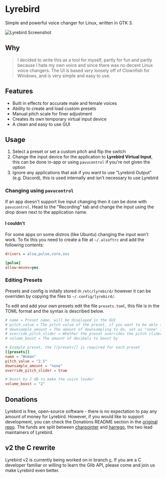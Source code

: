 # Lyrebird

Simple and powerful voice changer for Linux, written in GTK 3.

![Lyrebird Screenshot](https://raw.githubusercontent.com/lyrebird-voice-changer/lyrebird/master/preview.png)

## Why

> I decided to write this as a tool for myself, partly for fun and partly because I hate my own voice and since there was no decent Linux voice changers. The UI is based *very* loosely off of Clownfish for Windows, and is very simple and easy to use.

## Features

  -  Built in effects for accurate male and female voices
  -  Ability to create and load custom presets
  -  Manual pitch scale for finer adjustment
  -  Creates its own temporary virtual input device
  -  A clean and easy to use GUI

## Usage

  1.  Select a preset or set a custom pitch and flip the switch
  2.  Change the input device for the application to **Lyrebird Virtual Input**, this can be done in-app or using `pavucontrol` if you're not given the option
  3.  Ignore any applications that ask if you want to use "Lyrebird Output" (e.g. Discord), this is used internally and isn't necessary to use Lyrebird

### Changing using `pavucontrol`

If an app doesn't support live input changing then it can be done with `pavucontrol`. Head to the "Recording" tab and change the input using the drop down next to the application name.

#### I couldn't

For some apps on some distros (like Ubuntu) changing the input won't work. To fix this you need to create a file at `~/.alsoftrc` and add the following contents:

```ini
drivers = alsa,pulse,core,oss

[pulse]
allow-moves=yes
```

### Editing Presets

Presets and config is initally stored in `/etc/lyrebird/` however it can be overriden by copying the files to `~/.config/lyrebird/`.

To edit and add your own presets edit the file `presets.toml`, this file is in the TOML format and the syntax is described below.

```toml
# name = Preset name, will be displayed in the GUI
# pitch_value = The pitch value of the preset, if you want to be able to adjust this use "scale"
# downsample_amount = The amount of downsampling to do, set as "none" if you don't want any
# override_pitch_slider = Whether the preset overrides the pitch slider or not
# volume_boost = The amount of decibels to boost by

# Example preset, the [[presets]] is required for each preset
[[presets]]
name = "Woman"
pitch_value = "2.5"
downsample_amount = "none"
override_pitch_slider = true

# Boost by 2 dB to make the voice louder
volume_boost = "2"
```

## Donations

Lyrebird is free, open-source software - there is no expectation to pay any amount of money for Lyrebird. However, if you would like to support development, you can check the Donations README section in the [original repo](https://github.com/lyrebird-voice-changer/lyrebird/blob/master/README.md). The funds are split between [charpointer](https://github.com/charpointer) and [harrego](https://github.com/harrego), the two lead maintainers of Lyrebird.

## v2 the C rewrite

Lyrebird v2 is currently being worked on in branch [c](https://github.com/lyrebird-voice-changer/lyrebird/tree/c). If you are a C developer familiar or willing to learn the Glib API, please come and join us make Lyrebird even better.
